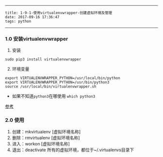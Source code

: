 
---
    title: 1-9-1-使用virtualenvwrapper-创建虚拟环境及管理
    date: 2017-09-16 17:36:47
    tags: python
---
### 1.0 安装virtualenvwrapper 
1. 安装
```
sudo pip3 install virtualenvwrapper 
```
2. 环境变量
```
export VIRTUALENVWRAPPER_PYTHON=/usr/local/bin/python
export VIRTUALENVWRAPPER_PYTHON=/usr/bin/python3
source /usr/local/bin/virtualenvwrapper.sh
```
* 如果不知道`python3`在哪使用 `which python3`

[参考](https://medium.com/@gitudaniel/installing-virtualenvwrapper-for-python3-ad3dfea7c717)

### 2.0 使用

1. 创建：mkvirtualenv [虚拟环境名称]
2. 删除：rmvirtualenv [虚拟环境名称]
3. 进入：workon [虚拟环境名称]
4. 退出：deactivate
所有的虚拟环境，都位于~/.virtualenvs目录下

